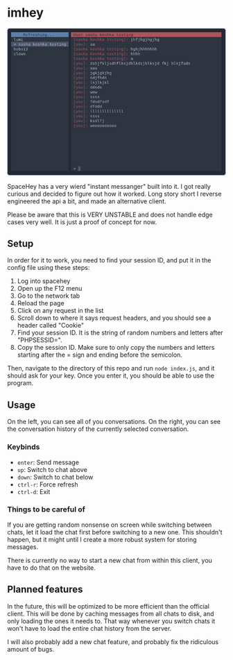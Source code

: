 # imhey

![imhey screenshot](preview.png)

SpaceHey has a very wierd "instant messanger" built into it. I got really
curious and decided to figure out how it worked. Long story short I reverse
engineered the api a bit, and made an alternative client.

Please be aware that this is VERY UNSTABLE and does not handle edge cases very
well. It is just a proof of concept for now.

## Setup

In order for it to work, you need to find your session ID, and put it in the
config file using these steps:

1. Log into spacehey
2. Open up the F12 menu
3. Go to the network tab
4. Reload the page
5. Click on any request in the list
6. Scroll down to where it says request headers, and you should see a header
   called "Cookie"
7. Find your session ID. It is the string of random numbers and letters after
   "PHPSESSID=".
8. Copy the session ID. Make sure to only copy the numbers and letters starting
   after the = sign and ending before the semicolon.

Then, navigate to the directory of this repo and run `node index.js`, and it
should ask for your key. Once you enter it, you should be able to use the
program. 

## Usage

On the left, you can see all of you conversations. On the right, you can see the
conversation history of the currently selected conversation.

### Keybinds

- `enter`: Send message
- `up`: Switch to chat above
- `down`: Switch to chat below
- `ctrl-r`: Force refresh
- `ctrl-d`: Exit

### Things to be careful of

If you are getting random nonsense on screen while switching between chats,
let it load the chat first before switching to a new one. This shouldn't happen,
but it might until I create a more robust system for storing messages.

There is currently no way to start a new chat from within this client, you have
to do that on the website.

## Planned features

In the future, this will be optimized to be more efficient than the official
client. This will be done by caching messages from all chats to disk, and only
loading the ones it needs to. That way whenever you switch chats it won't have
to load the entire chat history from the server.

I will also probably add a new chat feature, and probably fix the ridiculous
amount of bugs.
